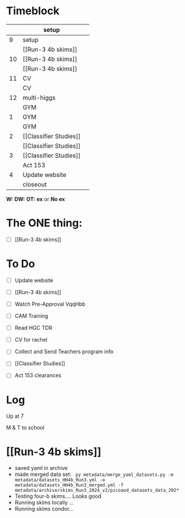 # Timeblock

|     | setup                  |     |
| --- | ---------------------- | --- |
| 9   | setup                  |     |
|     | [[Run-3 4b skims]]     |     |
| 10  | [[Run-3 4b skims]]     |     |
|     | [[Run-3 4b skims]]     |     |
| 11  | CV                     |     |
|     | CV                     |     |
| 12  | multi-higgs            |     |
|     | GYM                    |     |
| 1   | GYM                    |     |
|     | GYM                    |     |
| 2   | [[Classifier Studies]] |     |
|     | [[Classifier Studies]] |     |
| 3   | [[Classifier Studies]] |     |
|     | Act 153                |     |
| 4   | Update website         |     |
|     | closeout               |     |

**W:**
**DW:**
**OT:**
**ex** or **No ex**

# The ONE thing: 
- [ ] [[Run-3 4b skims]]


# To Do
- [ ] Update website
- [ ] [[Run-3 4b skims]]
- [ ] Watch Pre-Approval VqqHbb
- [ ] CAM Training
- [ ] Read HGC TDR
- [ ] CV for rachel
- [ ] Collect and Send Teachers program info
- [ ] [[Classifier Studies]]
- [ ] Act 153 clearances


# Log

Up at 7

M & T to school

# [[Run-3 4b skims]]
- saved yaml in archive
- made merged data set:
	` py metadata/merge_yaml_datasets.py -m metadata/datasets_HH4b_Run3.yml -o metadata/datasets_HH4b_Run3_merged.yml -f metadata/archive/skims_Run3_2024_v2/picoaod_datasets_data_202*`
- Testing four-b skims.... Looks good
- Running skims locally ...
- Running skims condor...

